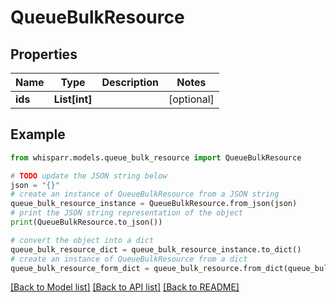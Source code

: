 # QueueBulkResource


## Properties

Name | Type | Description | Notes
------------ | ------------- | ------------- | -------------
**ids** | **List[int]** |  | [optional] 

## Example

```python
from whisparr.models.queue_bulk_resource import QueueBulkResource

# TODO update the JSON string below
json = "{}"
# create an instance of QueueBulkResource from a JSON string
queue_bulk_resource_instance = QueueBulkResource.from_json(json)
# print the JSON string representation of the object
print(QueueBulkResource.to_json())

# convert the object into a dict
queue_bulk_resource_dict = queue_bulk_resource_instance.to_dict()
# create an instance of QueueBulkResource from a dict
queue_bulk_resource_form_dict = queue_bulk_resource.from_dict(queue_bulk_resource_dict)
```
[[Back to Model list]](../README.md#documentation-for-models) [[Back to API list]](../README.md#documentation-for-api-endpoints) [[Back to README]](../README.md)


